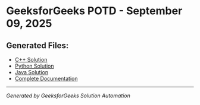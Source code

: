 # GeeksforGeeks POTD - September 09, 2025

## Generated Files:

- [C++ Solution](09_09_2025_gfg.cpp)
- [Python Solution](09_09_2025_gfg.py)
- [Java Solution](09_09_2025_gfg.java)
- [Complete Documentation](09_09_2025_gfg.md)

---
*Generated by GeeksforGeeks Solution Automation*
